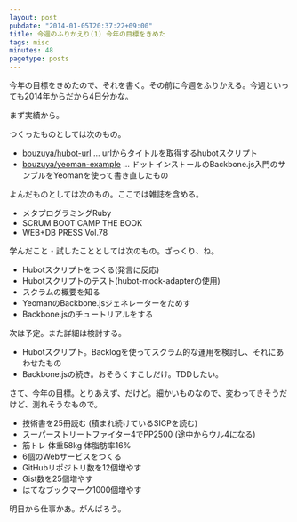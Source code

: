 ```yaml
---
layout: post
pubdate: "2014-01-05T20:37:22+09:00"
title: 今週のふりかえり(1) 今年の目標をきめた
tags: misc
minutes: 48
pagetype: posts
---
```

今年の目標をきめたので、それを書く。その前に今週をふりかえる。今週といっても2014年からだから4日分かな。

まず実績から。

つくったものとしては次のもの。

- [bouzuya/hubot-url][] ... urlからタイトルを取得するhubotスクリプト
- [bouzuya/yeoman-example][] ... ドットインストールのBackbone.js入門のサンプルをYeomanを使って書き直したもの

よんだものとしては次のもの。ここでは雑誌を含める。

- メタプログラミングRuby
- SCRUM BOOT CAMP THE BOOK
- WEB+DB PRESS Vol.78

学んだこと・試したこととしては次のもの。ざっくり、ね。

- Hubotスクリプトをつくる(発言に反応)
- Hubotスクリプトのテスト(hubot-mock-adapterの使用)
- スクラムの概要を知る
- YeomanのBackbone.jsジェネレーターをためす
- Backbone.jsのチュートリアルをする

次は予定。また詳細は検討する。

- Hubotスクリプト。Backlogを使ってスクラム的な運用を検討し、それにあわせたもの
- Backbone.jsの続き。おそらくすこしだけ。TDDしたい。

さて、今年の目標。とりあえず、だけど。細かいものなので、変わってきそうだけど、測れそうなもので。

- 技術書を25冊読む (積まれ続けているSICPを読む)
- スーパーストリートファイター4でPP2500 (途中からウル4になる)
- 筋トレ 体重58kg 体脂肪率16%
- 6個のWebサービスをつくる
- GitHubリポジトリ数を12個増やす
- Gist数を25個増やす
- はてなブックマーク1000個増やす

明日から仕事かあ。がんばろう。

[bouzuya/hubot-url]: https://github.com/bouzuya/hubot-url
[bouzuya/yeoman-example]: https://github.com/bouzuya/yeoman-example

